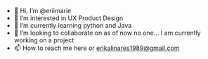 - 👋 Hi, I’m @eriimarie
- 👀 I’m interested in UX Product Design
- 🌱 I’m currently learning python and Java
- 💞️ I’m looking to collaborate on as of now no one... I am currently working on a project
- 📫 How to reach me here or erikalinares1989@gmail.com

<!---
eriimarie/eriimarie is a ✨ special ✨ repository because its `README.md` (this file) appears on your GitHub profile.
You can click the Preview link to take a look at your changes.
--->
